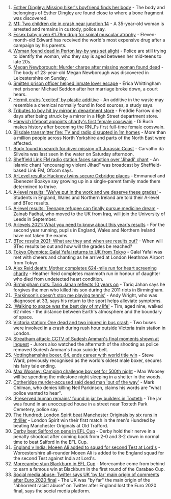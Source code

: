 1. [Esther Dingley: Missing hiker's boyfriend finds her body](https://www.bbc.co.uk/news/uk-england-tyne-58159591) - The body and belongings of Esther Dingley are found close to where a bone fragment was discovered.
2. [M1: Two children die in crash near junction 14](https://www.bbc.co.uk/news/uk-england-beds-bucks-herts-58165017) - A 35-year-old woman is arrested and remains in custody, police say.
3. [Essex baby given £1.79m drug for spinal muscular atrophy](https://www.bbc.co.uk/news/uk-england-essex-58101748) - Eleven-month-old Edward has received the world's most expensive drug after a campaign by his parents.
4. [Woman found dead in Perton lay-by was set alight](https://www.bbc.co.uk/news/uk-england-stoke-staffordshire-58163416) - Police are still trying to identify the woman, who they say is aged between her mid-teens to late 20s.
5. [Megan Newborough: Murder charge after missing woman found dead](https://www.bbc.co.uk/news/uk-england-leicestershire-58163532) - The body of 23-year-old Megan Newborough was discovered in Leicestershire on Sunday.
6. [Smitten prison officer helped inmate lover escape](https://www.bbc.co.uk/news/uk-england-derbyshire-58160687) - Erica Whittingham met prisoner Michael Seddon after her marriage broke down, a court hears.
7. [Hermit crabs 'excited' by plastic additive](https://www.bbc.co.uk/news/uk-england-humber-58160697) - An additive in the waste may resemble a chemical normally found in food sources, a study says.
8. [Tributes to boy hit by mirror in department store](https://www.bbc.co.uk/news/uk-england-essex-58158096) - Freddie Farrow died days after being struck by a mirror in a High Street department store.
9. [Harwich lifeboat appoints charity's first female coxswain](https://www.bbc.co.uk/news/uk-england-essex-58165076) - Di Bush makes history after becoming the RNLI's first full-time female coxswain.
10. [Bilsdale transmitter fire: TV and radio disrupted in 1m homes](https://www.bbc.co.uk/news/uk-england-tees-58163612) - More than a million people across North Yorkshire and parts of the North East were affected.
11. [Body found in search for diver missing off Jurassic Coast](https://www.bbc.co.uk/news/uk-england-dorset-58162957) - Carvalho da Silveira was last seen in the water on Saturday afternoon.
12. [Sheffield Link FM radio station faces sanction over 'Jihadi' chant](https://www.bbc.co.uk/news/uk-england-south-yorkshire-58162579) - An Islamic chant "encouraging violent Jihad" was broadcast by Sheffield-based Link FM, Ofcom says.
13. [A-Level results: Hackney twins secure Oxbridge places](https://www.bbc.co.uk/news/uk-england-london-58156170) - Emmanuel and Ebenezer Boakye say growing up in a single-parent family made them determined to thrive.
14. [A-level results: 'We've put in the work and we deserve these grades'](https://www.bbc.co.uk/news/education-58160873) - Students in England, Wales and Northern Ireland are told their A-level and BTec results.
15. [A-level results: Teenage refugee can finally pursue medicine dream](https://www.bbc.co.uk/news/uk-england-nottinghamshire-58152429) - Zainab Fadhal, who moved to the UK from Iraq, will join the University of Leeds in September.
16. [A-levels 2021: What you need to know about this year's results](https://www.bbc.co.uk/news/education-58026976) - For the second year running, pupils in England, Wales and Northern Ireland have not taken the exams.
17. [BTec results 2021: What are they and when are results out?](https://www.bbc.co.uk/news/education-49279219) - When will BTec results be out and how will the grades be reached?
18. [Tokyo Olympics: Galal Yafai returns to UK from Tokyo](https://www.bbc.co.uk/news/uk-england-birmingham-58151399) - Galal Yafai was met with cheers and chanting as he arrived at London Heathrow Airport from Tokyo.
19. [Alex Reid death: Mother completes 624-mile run for heart screening charity](https://www.bbc.co.uk/news/uk-england-south-yorkshire-58152905) - Heather Reid completes mammoth run in honour of daughter who died from undetected heart condition.
20. [Birmingham riots: Tariq Jahan reflects 10 years on](https://www.bbc.co.uk/news/uk-england-birmingham-58147894) - Tariq Jahan says he forgives the men who killed his son during the 2011 riots in Birmingham.
21. [‘Parkinson’s doesn't stop me playing tennis’](https://www.bbc.co.uk/news/uk-england-nottinghamshire-58091757) - Andy Wright, who was diagnosed at 33, says his return to the sport helps alleviate symptoms.
22. ['Walking to space was the best day of my life'](https://www.bbc.co.uk/news/uk-england-nottinghamshire-58071075) - Tim, aged nine, walked 62 miles - the distance between Earth's atmosphere and the boundary of space.
23. [Victoria station: One dead and two injured in bus crash](https://www.bbc.co.uk/news/uk-england-london-58097961) - Two buses were involved in a crash during rush hour outside Victoria train station in London.
24. [Streatham attack: CCTV of Sudesh Amman's final moments shown at inquest](https://www.bbc.co.uk/news/uk-england-london-58097959) - Jurors also watched the aftermath of the shooting as police removed Sudesh Amman's hoax suicide belt.
25. [Nottinghamshire boxer, 64, ends career with world title win](https://www.bbc.co.uk/news/uk-england-nottinghamshire-58150699) - Steve Ward, previously recognised as the world's oldest male boxer, secures his fairy tale ending.
26. [Max Woosey: Camping challenge boy set for 500th night](https://www.bbc.co.uk/news/uk-england-devon-58147506) - Max Woosey will be spending the milestone night sleeping in a shelter in the woods.
27. [Cotheridge murder-accused said dead man 'out of the way'](https://www.bbc.co.uk/news/uk-england-hereford-worcester-58162780) - Mark Chilman, who denies killing Neil Parkinson, claims his words are "what police wanted to hear".
28. ['Preserved human remains' found in jar by builders in Toxteth](https://www.bbc.co.uk/news/uk-england-merseyside-58150394) - The jar was found in an unoccupied house in a street near Toxteth Park Cemetery, police say.
29. [The Hundred: London Spirit beat Manchester Originals by six runs in thriller](https://www.bbc.co.uk/sport/cricket/58161079) - London Spirit win their first match in the men's Hundred by beating Manchester Originals at Old Trafford.
30. [Derby beat Salford on pens in EFL Cup](https://www.bbc.co.uk/sport/football/58065959) - Derby hold their nerve in a penalty shootout after coming back from 2-0 and 3-2 down in normal time to beat Salford in the EFL Cup.
31. [England v India: Moeen Ali added to squad for second Test at Lord's](https://www.bbc.co.uk/sport/cricket/58142837) - Worcestershire all-rounder Moeen Ali is added to the England squad for the second Test against India at Lord's.
32. [Morecambe stun Blackburn in EFL Cup](https://www.bbc.co.uk/sport/football/58065960) - Morecambe come from behind to earn a famous win at Blackburn in the first round of the Carabao Cup.
33. [Social media abuse: Twitter says UK 'by far' main origin of comments after Euro 2020 final](https://www.bbc.co.uk/sport/football/58159878) - The UK was "by far" the main origin of the "abhorrent racist abuse" on Twitter after England lost the Euro 2020 final, says the social media platform.
